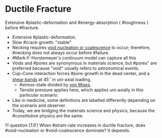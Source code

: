 # Ductile Fracture

Extensive #plastic-deformation and #energy-absorption ( #toughness ) before #fracture.

- Extensive #plastic-deformation.
- Slow #crack-growth: "stable"
- Necking requires [void nucleation or coalescence](void-nucleation-coalescence-and-growth.md) to occur; therefore, #necking does not always occur before #failure.
- #Mark-F-Horstemeyer's continuum model can capture all this
- Voids and #pores are synonymous in materials science, but  #pores" are preferred because "void" usually refers to astronomical events.
- Cup-Cone interaction forces #pore-growth in the dead center, and a [shear bands](shear-band.md) at $45^{\circ}$ in uni-axial loading. 
  - #stress-state divided by [von Mises](../engr-727-001-advanced-mechanics-of-materials/von-mises-failure-criterion.md).
  - Tensile pressure applies here, which applies uni-axially in this particular scenario.
- Like in medicine, some definitions are labelled differently depending on the scenario and observer.
- Today, we are bridging the materials science and physics, because the #constitutive physics are the same.

!!! question (T/F) When #strain-rate increases in ductile fracture, does #void-nucleation or #void-coalescence dominate?
    It depends.